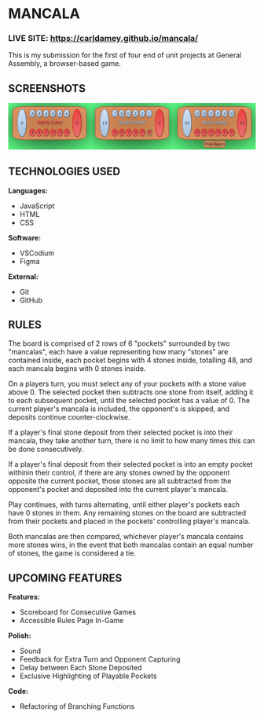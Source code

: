 
# MANCALA

### LIVE SITE: https://carldamey.github.io/mancala/

This is my submission for the first of four end of unit projects at General Assembly, a browser-based game.

## SCREENSHOTS

![Screenshots](/screenshots/screenshots.png)


## TECHNOLOGIES USED

**Languages:** 
- JavaScript
- HTML
- CSS

**Software:** 
- VSCodium
- Figma

**External:** 
- Git
- GitHub

## RULES

The board is comprised of 2 rows of 6 "pockets" surrounded by two "mancalas", each have a value representing how many "stones" are contained inside, each pocket begins with 4 stones inside, totalling 48, and each mancala begins with 0 stones inside.

On a players turn, you must select any of your pockets with a stone value above 0. The selected pocket then subtracts one stone from itself, adding it to each subsequent pocket, until the selected pocket has a value of 0. The current player's mancala is included, the opponent's is skipped, and deposits continue counter-clockwise.

If a player's final stone deposit from their selected pocket is into their mancala, they take another turn, there is no limit to how many times this can be done consecutively.

If a player's final deposit from their selected pocket is into an empty pocket withinin their control, if there are any stones owned by the opponent opposite the current pocket, those stones are all subtracted from the opponent's pocket and deposited into the current player's mancala.

Play continues, with turns alternating, until either player's pockets each have 0 stones in them. Any remaining stones on the board are subtracted from their pockets and placed in the pockets' controlling player's mancala.

Both mancalas are then compared, whichever player's mancala contains more stones wins, in the event that both mancalas contain an equal number of stones, the game is considered a tie.

## UPCOMING FEATURES

**Features:**
* Scoreboard for Consecutive Games
* Accessible Rules Page In-Game

**Polish:**

* Sound
* Feedback for Extra Turn and Opponent Capturing
* Delay between Each Stone Deposited
* Exclusive Highlighting of Playable Pockets


**Code:**
* Refactoring of Branching Functions
